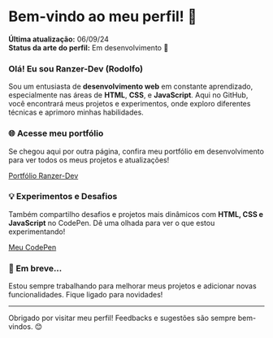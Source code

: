 # Bem-vindo ao meu perfil! 👋

**Última atualização:** 06/09/24  
**Status da arte do perfil:** Em desenvolvimento 🎨

### Olá! Eu sou Ranzer-Dev (Rodolfo)

Sou um entusiasta de **desenvolvimento web** em constante aprendizado, especialmente nas áreas de **HTML**, **CSS**, e **JavaScript**. Aqui no GitHub, você encontrará meus projetos e experimentos, onde exploro diferentes técnicas e aprimoro minhas habilidades.

### 🌐 Acesse meu portfólio
Se chegou aqui por outra página, confira meu portfólio em desenvolvimento para ver todos os meus projetos e atualizações!

[Portfólio Ranzer-Dev](https://Ranzer-Dev.github.io)

### 💡 Experimentos e Desafios
Também compartilho desafios e projetos mais dinâmicos com **HTML, CSS e JavaScript** no CodePen. Dê uma olhada para ver o que estou experimentando!

[Meu CodePen](https://codepen.io/Ranzer-Dev)

### 📅 Em breve...
Estou sempre trabalhando para melhorar meus projetos e adicionar novas funcionalidades. Fique ligado para novidades!

---

Obrigado por visitar meu perfil! Feedbacks e sugestões são sempre bem-vindos. 😊

